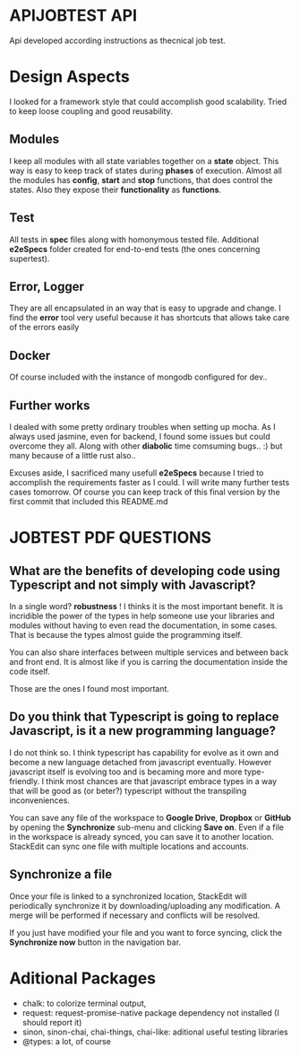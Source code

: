 # APIJOBTEST API
Api developed according instructions as thecnical job test.

# Design Aspects

I looked for a framework style that could accomplish good scalability.
Tried to keep loose coupling and good reusability.

## Modules

I keep all modules with all state variables together on a **state** object. This way is easy to keep track of states during **phases** of execution.
Almost all the modules has **config**, **start** and **stop** functions, that does control the states.
Also they expose their **functionality** as **functions**.

## Test

All tests in **spec** files along with homonymous tested file. Additional **e2eSpecs** folder created for end-to-end tests (the ones concerning supertest).

## Error, Logger

They are all encapsulated in an way that is easy to upgrade and change.
I find the **error** tool very useful because it has shortcuts that allows take care of the errors easily

## Docker

Of course included with the instance of mongodb configured for dev..

## Further works
I dealed with some pretty ordinary troubles when setting up mocha. As I always used jasmine, even for backend, I found some issues but could overcome they all. Along with other **diabolic** time comsuming bugs.. :) but many because of a little rust also..

Excuses aside, I sacrificed many usefull **e2eSpecs** because I tried to accomplish the requirements faster as I could. I will write many further tests cases tomorrow. Of course you can keep track of this final version by the first commit that included this README.md

# JOBTEST PDF QUESTIONS


##  What are the benefits of developing code using Typescript and not simply with Javascript?

In a single word? **robustness** !
I thinks it is the most important benefit. It is incridible the power of the types in help someone use your libraries and modules without having to even read the documentation, in some cases. That is because the types almost guide the programming itself.

You can also share interfaces between multiple services and between back and front end. It is almost like if you is carring the documentation inside the code itself.

Those are the ones I found most important.

## Do you think that Typescript is going to replace Javascript, is it a new programming language?

I do not think so.
I think typescript has capability for evolve as it own and become a new language detached from javascript eventually. However javascript itself is evolving too and is becaming more and more type-friendly.
I think most chances are that javascript embrace types in a way that will be good as (or beter?) typescript without the transpiling inconveniences.

You can save any file of the workspace to **Google Drive**, **Dropbox** or **GitHub** by opening the **Synchronize** sub-menu and clicking **Save on**. Even if a file in the workspace is already synced, you can save it to another location. StackEdit can sync one file with multiple locations and accounts.

## Synchronize a file

Once your file is linked to a synchronized location, StackEdit will periodically synchronize it by downloading/uploading any modification. A merge will be performed if necessary and conflicts will be resolved.

If you just have modified your file and you want to force syncing, click the **Synchronize now** button in the navigation bar.

# Aditional Packages
- chalk: to colorize terminal output,
- request: request-promise-native package dependency not installed (I should report it)
- sinon, sinon-chai, chai-things, chai-like: aditional useful testing libraries
- @types: a lot, of course
